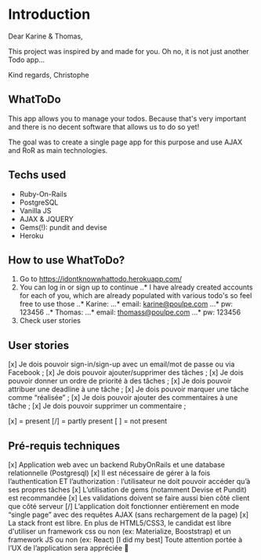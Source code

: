 # Introduction

Dear Karine & Thomas,

This project was inspired by and made for you. Oh no, it is not just another Todo app...

Kind regards,
Christophe

## WhatToDo

This app allows you to manage your todos. Because that's very important and there is no decent software that allows us to do so yet!

The goal was to create a single page app for this purpose and use AJAX and RoR as main technologies.

## Techs used

* Ruby-On-Rails
* PostgreSQL
* Vanilla JS
* AJAX & JQUERY
* Gems(!): pundit and devise
* Heroku

## How to use WhatToDo?

1. Go to https://idontknowwhattodo.herokuapp.com/
2. You can log in or sign up to continue
..* I have already created accounts for each of you, which are already populated with various todo's so feel free to use those
..* Karine:
...* email: karine@poulpe.com
...* pw: 123456
..* Thomas:
...* email: thomass@poulpe.com
...* pw: 123456
3. Check user stories

## User stories
[x] Je dois pouvoir sign-in/sign-up avec un email/mot de passe ou via Facebook ;
[x] Je dois pouvoir ajouter/supprimer des tâches ;
[x] Je dois pouvoir donner un ordre de priorité à des tâches ;
[x] Je dois pouvoir attribuer une deadline à une tâche ;
[x] Je dois pouvoir marquer une tâche comme “réalisée” ;
[x] Je dois pouvoir ajouter des commentaires à une tâche ;
[x] Je dois pouvoir supprimer un commentaire ;

[x] = present
[/] = partly present
[ ] = not present

## Pré-requis techniques
[x] Application web avec un backend RubyOnRails et une database relationnelle (Postgresql)
[x] Il est nécessaire de gérer à la fois l’authentication ET l’authorization : l’utilisateur ne doit pouvoir accéder qu’à ses propres tâches
[x] L’utilisation de gems (notamment Devise et Pundit) est recommandée
[x] Les validations doivent se faire aussi bien côté client que côté serveur
[/] L’application doit fonctionner entièrement en mode “single page” avec des requêtes AJAX (sans rechargement de la page)
[x] La stack front est libre. En plus de HTML5/CSS3, le candidat est libre d'utiliser un framework css ou non (ex: Materialize, Booststrap) et un framework JS ou non (ex: React)
[I did my best] Toute attention portée à l’UX de l’application sera appréciée 🙂
